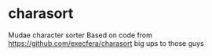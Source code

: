 # charasort
Mudae character sorter
Based on code from https://github.com/execfera/charasort
big ups to those guys
